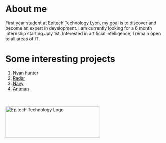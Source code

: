 # About me
First year student at Epitech Technology Lyon, my goal is to discover and become an expert in development. 
I am currently looking for a 6 month internship starting July 1st. Interested in artificial intelligence, I remain open to all areas of IT.
# Some interesting projects
1. [Nyan hunter](https://github.com/Mael-RABOT/nyan_hunter)
2. [Radar](https://github.com/Mael-RABOT/radar)
3. [Navy](https://github.com/Mael-RABOT/navy)
4. [Antman](https://github.com/Mael-RABOT/Antamn)
<br/><br/><br/>
<img src="https://newsroom.ionis-group.com/wp-content/uploads/2021/10/EPITECH-TECHNOLOGY-QUADRI-2021.png" alt="Epitech Technology Logo" title="Epitech Technology Logo" width=300 height=100>
